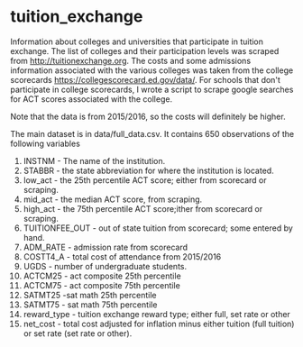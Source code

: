 # tuition_exchange
Information about colleges and universities that participate in tuition exchange. The list of colleges and their participation levels was scraped from http://tuitionexchange.org. The costs and some admissions information associated with the various colleges was taken from the college scorecards https://collegescorecard.ed.gov/data/. For schools that don't participate in college scorecards, I wrote a script to scrape google searches for ACT scores associated with the college.

Note that the data is from 2015/2016, so the costs will definitely be higher. 

The main dataset is in data/full_data.csv. It contains 650 observations of the following variables

1. INSTNM - The name of the institution.
2. STABBR - the state abbreviation for where the institution is located.
3. low_act - the 25th percentile ACT score; either from scorecard or scraping.
4. mid_act - the median ACT score, from scraping.
5. high_act - the 75th percentile ACT score;ither from scorecard or scraping.
6. TUITIONFEE_OUT - out of state tuition from scorecard; some entered by hand.
7. ADM_RATE - admission rate from scorecard      
8. COSTT4_A - total cost of attendance from 2015/2016
9. UGDS - number of undergraduate students.
10. ACTCM25 - act composite 25th percentile
11. ACTCM75 - act composite 75th percentile
12. SATMT25 -sat math 25th percentile
13. SATMT75 - sat math 75th percentile
14. reward_type - tuition exchange reward type; either full, set rate or other
15. net_cost - total cost adjusted for inflation minus either tuition (full tuition) or set rate (set rate or other).
